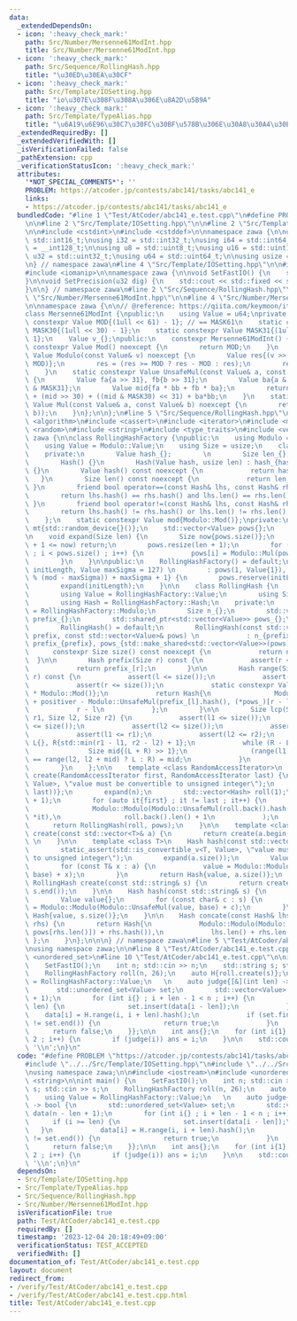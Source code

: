 ```yaml
---
data:
  _extendedDependsOn:
  - icon: ':heavy_check_mark:'
    path: Src/Number/Mersenne61ModInt.hpp
    title: Src/Number/Mersenne61ModInt.hpp
  - icon: ':heavy_check_mark:'
    path: Src/Sequence/RollingHash.hpp
    title: "\u30ED\u30EA\u30CF"
  - icon: ':heavy_check_mark:'
    path: Src/Template/IOSetting.hpp
    title: "io\u307E\u308F\u308A\u306E\u8A2D\u5B9A"
  - icon: ':heavy_check_mark:'
    path: Src/Template/TypeAlias.hpp
    title: "\u6A19\u6E96\u30C7\u30FC\u30BF\u578B\u306E\u30A8\u30A4\u30EA\u30A2\u30B9"
  _extendedRequiredBy: []
  _extendedVerifiedWith: []
  _isVerificationFailed: false
  _pathExtension: cpp
  _verificationStatusIcon: ':heavy_check_mark:'
  attributes:
    '*NOT_SPECIAL_COMMENTS*': ''
    PROBLEM: https://atcoder.jp/contests/abc141/tasks/abc141_e
    links:
    - https://atcoder.jp/contests/abc141/tasks/abc141_e
  bundledCode: "#line 1 \"Test/AtCoder/abc141_e.test.cpp\"\n#define PROBLEM \"https://atcoder.jp/contests/abc141/tasks/abc141_e\"\
    \n\n#line 2 \"Src/Template/IOSetting.hpp\"\n\n#line 2 \"Src/Template/TypeAlias.hpp\"\
    \n\n#include <cstdint>\n#include <cstddef>\n\nnamespace zawa {\n\nusing i16 =\
    \ std::int16_t;\nusing i32 = std::int32_t;\nusing i64 = std::int64_t;\nusing i128\
    \ = __int128_t;\n\nusing u8 = std::uint8_t;\nusing u16 = std::uint16_t;\nusing\
    \ u32 = std::uint32_t;\nusing u64 = std::uint64_t;\n\nusing usize = std::size_t;\n\
    \n} // namespace zawa\n#line 4 \"Src/Template/IOSetting.hpp\"\n\n#include <iostream>\n\
    #include <iomanip>\n\nnamespace zawa {\n\nvoid SetFastIO() {\n    std::cin.tie(nullptr)->sync_with_stdio(false);\n\
    }\n\nvoid SetPrecision(u32 dig) {\n    std::cout << std::fixed << std::setprecision(dig);\n\
    }\n\n} // namespace zawa\n#line 2 \"Src/Sequence/RollingHash.hpp\"\n\n#line 2\
    \ \"Src/Number/Mersenne61ModInt.hpp\"\n\n#line 4 \"Src/Number/Mersenne61ModInt.hpp\"\
    \n\nnamespace zawa {\n\n// @reference: https://qiita.com/keymoon/items/11fac5627672a6d6a9f6\n\
    class Mersenne61ModInt {\npublic:\n    using Value = u64;\nprivate:\n    static\
    \ constexpr Value MOD{(1ull << 61) - 1}; // == MASK61\n    static constexpr Value\
    \ MASK30{(1ull << 30) - 1};\n    static constexpr Value MASK31{(1ull << 31) -\
    \ 1};\n    Value v_{};\npublic:\n    constexpr Mersenne61ModInt() {}\n\n    static\
    \ constexpr Value Mod() noexcept {\n        return MOD;\n    }\n    static constexpr\
    \ Value Modulo(const Value& v) noexcept {\n        Value res{(v >> 61) + (v &\
    \ MOD)};\n        res = (res >= MOD ? res - MOD : res);\n        return res;\n\
    \    }\n    static constexpr Value UnsafeMul(const Value& a, const Value& b) noexcept\
    \ {\n        Value fa{a >> 31}, fb{b >> 31};\n        Value ba{a & MASK31}, bb{b\
    \ & MASK31};\n        Value mid{fa * bb + fb * ba};\n        return Value{2}*fa*fb\
    \ + (mid >> 30) + ((mid & MASK30) << 31) + ba*bb;\n    }\n    static constexpr\
    \ Value Mul(const Value& a, const Value& b) noexcept {\n        return Modulo(UnsafeMul(a,\
    \ b));\n    }\n};\n\n};\n#line 5 \"Src/Sequence/RollingHash.hpp\"\n\n#include\
    \ <algorithm>\n#include <cassert>\n#include <iterator>\n#include <memory>\n#include\
    \ <random>\n#include <string>\n#include <type_traits>\n#include <vector>\n\nnamespace\
    \ zawa {\n\nclass RollingHashFactory {\npublic:\n    using Modulo = Mersenne61ModInt;\n\
    \    using Value = Modulo::Value;\n    using Size = usize;\n    class Hash {\n\
    \    private:\n        Value hash_{};        \n        Size len_{};\n    public:\n\
    \        Hash() {}\n        Hash(Value hash, usize len) : hash_{hash}, len_{len}\
    \ {}\n        Value hash() const noexcept {\n            return hash_;\n     \
    \   }\n        Size len() const noexcept {\n            return len_;\n       \
    \ }\n        friend bool operator==(const Hash& lhs, const Hash& rhs) {\n    \
    \        return lhs.hash() == rhs.hash() and lhs.len() == rhs.len();\n       \
    \ }\n        friend bool operator!=(const Hash& lhs, const Hash& rhs) {\n    \
    \        return lhs.hash() != rhs.hash() or lhs.len() != rhs.len();\n        }\n\
    \    };\n    static constexpr Value mod{Modulo::Mod()};\nprivate:\n    std::mt19937\
    \ mt{std::random_device{}()};\n    std::vector<Value> pows{};\n    Value base{};\n\
    \n    void expand(Size len) {\n        Size now{pows.size()};\n        if (len\
    \ + 1 <= now) return;\n        pows.resize(len + 1);\n        for (Size i{now}\
    \ ; i < pows.size() ; i++) {\n            pows[i] = Modulo::Mul(pows[i - 1], base);\n\
    \        }\n    }\n\npublic:\n    RollingHashFactory() = default;\n    RollingHashFactory(Size\
    \ initLength, Value maxSigma = 127) \n        : pows(1, Value{1}), base{(mt()\
    \ % (mod - maxSigma)) + maxSigma + 1} {\n        pows.reserve(initLength + 1);\n\
    \        expand(initLength);\n    }\n\n    class RollingHash {\n    public:\n\
    \        using Value = RollingHashFactory::Value;\n        using Size = RollingHashFactory::Size;\n\
    \        using Hash = RollingHashFactory::Hash;\n    private:\n        using Modulo\
    \ = RollingHashFactory::Modulo;\n        Size n_{};\n        std::vector<Hash>\
    \ prefix_{};\n        std::shared_ptr<std::vector<Value>> pows_{};\n    public:\n\
    \        RollingHash() = default;\n        RollingHash(const std::vector<Hash>&\
    \ prefix, const std::vector<Value>& pows) \n            : n_{prefix.size() - 1},\
    \ prefix_{prefix}, pows_{std::make_shared<std::vector<Value>>(pows)} {}\n\n  \
    \      constexpr Size size() const noexcept {\n            return n_;\n      \
    \  }\n\n        Hash prefix(Size r) const {\n            assert(r <= size());\n\
    \            return prefix_[r];\n        }\n\n        Hash range(Size l, Size\
    \ r) const {\n            assert(l <= size());\n            assert(l <= r);\n\
    \            assert(r <= size());\n            static constexpr Value positiver{4ull\
    \ * Modulo::Mod()};\n            return Hash{\n                Modulo::Modulo(prefix_[r].hash()\
    \ + positiver - Modulo::UnsafeMul(prefix_[l].hash(), (*pows_)[r - l])),\n    \
    \            r - l\n            };\n        }\n\n        Size lcp(Size l1, Size\
    \ r1, Size l2, Size r2) {\n            assert(l1 <= size());\n            assert(r1\
    \ <= size());\n            assert(l2 <= size());\n            assert(r2 <= size());\n\
    \            assert(l1 <= r1);\n            assert(l2 <= r2);\n            Size\
    \ L{}, R{std::min(r1 - l1, r2 - l2) + 1};\n            while (R - L > 1) {\n \
    \               Size mid{(L + R) >> 1};\n                (range(l1, l1 + mid)\
    \ == range(l2, l2 + mid) ? L : R) = mid;\n            }\n            return L;\n\
    \        }\n    };\n\n    template <class RandomAccessIterator>\n    RollingHash\
    \ create(RandomAccessIterator first, RandomAccessIterator last) {\n        static_assert(std::is_convertible_v<decltype(*first),\
    \ Value>, \"value must be convertible to unsigned integer\");\n        Size n{static_cast<Size>(std::distance(first,\
    \ last))};\n        expand(n);\n        std::vector<Hash> roll(1);\n        roll.reserve(n\
    \ + 1);\n        for (auto it{first} ; it != last ; it++) {\n            roll.emplace_back(\n\
    \                Modulo::Modulo(Modulo::UnsafeMul(roll.back().hash(), base) +\
    \ *it),\n                roll.back().len() + 1\n            );\n        }\n  \
    \      return RollingHash(roll, pows);\n    }\n\n    template <class T>\n    RollingHash\
    \ create(const std::vector<T>& a) {\n        return create(a.begin(), a.end());\
    \ \n    }\n\n    template <class T>\n    Hash hash(const std::vector<T>& a) {\n\
    \        static_assert(std::is_convertible_v<T, Value>, \"value must be convertible\
    \ to unsigned integer\");\n        expand(a.size());\n        Value value{};\n\
    \        for (const T& x : a) {\n            value = Modulo::Modulo(Modulo::UnsafeMul(value,\
    \ base) + x);\n        }\n        return Hash{value, a.size()};\n    }\n\n   \
    \ RollingHash create(const std::string& s) {\n        return create(s.begin(),\
    \ s.end());\n    }\n\n    Hash hash(const std::string& s) {\n        expand(s.size());\n\
    \        Value value{};\n        for (const char& c : s) {\n            value\
    \ = Modulo::Modulo(Modulo::UnsafeMul(value, base) + c);\n        }\n        return\
    \ Hash{value, s.size()};\n    }\n\n    Hash concate(const Hash& lhs, const Hash&\
    \ rhs) {\n        return Hash{\n            Modulo::Modulo(Modulo::UnsafeMul(lhs.hash(),\
    \ pows[rhs.len()]) + rhs.hash()),\n            lhs.len() + rhs.len()\n       \
    \ };\n    }\n};\n\n\n} // namespace zawa\n#line 5 \"Test/AtCoder/abc141_e.test.cpp\"\
    \nusing namespace zawa;\n\n#line 8 \"Test/AtCoder/abc141_e.test.cpp\"\n#include\
    \ <unordered_set>\n#line 10 \"Test/AtCoder/abc141_e.test.cpp\"\n\nint main() {\n\
    \    SetFastIO();\n    int n; std::cin >> n;\n    std::string s; std::cin >> s;\n\
    \    RollingHashFactory roll(n, 26);\n    auto H{roll.create(s)};\n    using Value\
    \ = RollingHashFactory::Value;\n   \n    auto judge{[&](int len) -> bool {\n \
    \       std::unordered_set<Value> set;\n        std::vector<Value> data(n - len\
    \ + 1);\n        for (int i{} ; i + len - 1 < n ; i++) {\n            if (i >=\
    \ len) {\n                set.insert(data[i - len]);\n            }\n        \
    \    data[i] = H.range(i, i + len).hash();\n            if (set.find(data[i])\
    \ != set.end()) {\n                return true;\n            }\n        }\n  \
    \      return false;\n    }};\n\n    int ans{};\n    for (int i{1} ; i <= n /\
    \ 2 ; i++) {\n        if (judge(i)) ans = i;\n    }\n\n    std::cout << ans <<\
    \ '\\n';\n}\n"
  code: "#define PROBLEM \"https://atcoder.jp/contests/abc141/tasks/abc141_e\"\n\n\
    #include \"../../Src/Template/IOSetting.hpp\"\n#include \"../../Src/Sequence/RollingHash.hpp\"\
    \nusing namespace zawa;\n\n#include <iostream>\n#include <unordered_set>\n#include\
    \ <string>\n\nint main() {\n    SetFastIO();\n    int n; std::cin >> n;\n    std::string\
    \ s; std::cin >> s;\n    RollingHashFactory roll(n, 26);\n    auto H{roll.create(s)};\n\
    \    using Value = RollingHashFactory::Value;\n   \n    auto judge{[&](int len)\
    \ -> bool {\n        std::unordered_set<Value> set;\n        std::vector<Value>\
    \ data(n - len + 1);\n        for (int i{} ; i + len - 1 < n ; i++) {\n      \
    \      if (i >= len) {\n                set.insert(data[i - len]);\n         \
    \   }\n            data[i] = H.range(i, i + len).hash();\n            if (set.find(data[i])\
    \ != set.end()) {\n                return true;\n            }\n        }\n  \
    \      return false;\n    }};\n\n    int ans{};\n    for (int i{1} ; i <= n /\
    \ 2 ; i++) {\n        if (judge(i)) ans = i;\n    }\n\n    std::cout << ans <<\
    \ '\\n';\n}\n"
  dependsOn:
  - Src/Template/IOSetting.hpp
  - Src/Template/TypeAlias.hpp
  - Src/Sequence/RollingHash.hpp
  - Src/Number/Mersenne61ModInt.hpp
  isVerificationFile: true
  path: Test/AtCoder/abc141_e.test.cpp
  requiredBy: []
  timestamp: '2023-12-04 20:18:49+09:00'
  verificationStatus: TEST_ACCEPTED
  verifiedWith: []
documentation_of: Test/AtCoder/abc141_e.test.cpp
layout: document
redirect_from:
- /verify/Test/AtCoder/abc141_e.test.cpp
- /verify/Test/AtCoder/abc141_e.test.cpp.html
title: Test/AtCoder/abc141_e.test.cpp
---
```

